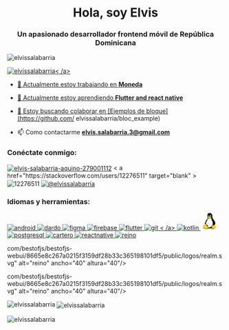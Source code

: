 <h1 align="center">Hola, soy Elvis</h1>
<h3 align="center">Un apasionado desarrollador frontend móvil de República Dominicana</h3>

<p align="left"> <img src ="https://komarev.com/ghpvc/?username=elvissalabarria&label=Profile%20views&color=0e75b6&style=flat" alt="elvissalabarria" /> </p>

<p align="left"> <a href="https ://github.com/ryo-ma/github-profile-trofeo"><img src="https://github-profile-trofeo.vercel.app/?username=elvissalabarria" alt="elvissalabarria" />< /a> </p>

- 🔭 Actualmente estoy trabajando en **Moneda**

- 🌱 Actualmente estoy aprendiendo **Flutter and react native**

- 👯 Estoy buscando colaborar en [Ejemplos de bloque] (https://github.com/ elvissalabarria/bloc_example)

- 📫 Como contactarme **elvis.salabarria.3@gmail.com**

<h3 align="left">Conéctate conmigo:</h3>
<p align="left">
<a href="https://linkedin.com/in/elvis-salabarria-aquino-279001112" target=" blank"><img align="center" src="https://raw.githubusercontent.com/rahuldkjain/github-profile-readme-generator/master/src/images/icons/Social/linked-in-alt.svg " alt="elvis-salabarria-aquino-279001112" height="30" width="40" /></a> <
a href="https://stackoverflow.com/users/12276511" target="blank" ><img align="center" src="https://raw.githubusercontent.com/rahuldkjain/github-profile-readme-generator/master/src/images/icons/Social/stack-overflow.svg" alt=" 12276511" altura="30" ancho="40" /></a>
<a href="https://medium.com/@elvissalabarria" target="blank"><img align="center" src="https://raw.githubusercontent.com/rahuldkjain/github-profile-readme- generador/maestro/src/images/icons/Social/medium.svg" alt="@elvissalabarria" height="30" width="40" /></a> </p> <h3 align="left
"

> Idiomas y herramientas:</h3>
<p align="left"> <a href="https://developer.android.com" target="_blank" rel="noreferrer"> <img src="https://raw.githubusercontent.com/devicons /devicon/master/icons/android/android-original-wordmark.svg" alt="android" width="40" height="40"/> </a> <a href="https://dart.dev " target="_blank" rel="noreferrer"> <img src="https://www.vectorlogo.zone/logos/dartlang/dartlang-icon.svg" alt="dardo" width="40" height=" 40"/> </a> <a href="https://www.figma.com/" target="_blank" rel="noreferrer"> <img src="https://www.vectorlogo.zone/logos/figma/figma-icon.svg" alt="figma" width="40" height="40"/> </a> <a href="https://firebase.google.com/" destino ="_blank" rel="noreferrer"> <img src="https://www.vectorlogo.zone/logos/firebase/firebase-icon.svg" alt="firebase" width="40" height="40" /> </a> <a href="https://flutter.dev" target="_blank" rel="noreferrer"> <img src="https://www.vectorlogo.zone/logos/flutterio/flutterio -icon.svg" alt="flutter" width="40" height="40"/> </a> <a href="https://git-scm.com/" target="_blank" rel="noreferrer"> <img src="https://www.vectorlogo.zone/logos/git-scm/git-scm-icon.svg" alt="git" width="40" height="40"/> < /a> <a href="https://kotlinlang.org" target="_blank" rel="noreferrer"> <img src="https://www.vectorlogo.zone/logos/kotlinlang/kotlinlang-icon. svg" alt="kotlin" width="40" height="40"/> </a> <a href="https://www.linux.org/" target="_blank" rel="noreferrer"> <img src="https://raw.githubusercontent.com/devicons/devicon/master/icons/linux/linux-original.svg" alt="linux" width="40" height="40"/> </ un><a href="https://www.postgresql.org" target="_blank" rel="noreferrer"> <img src="https://raw.githubusercontent.com/devicons/devicon/master/icons/postgresql /postgresql-original-wordmark.svg" alt="postgresql" width="40" height="40"/> </a> <a href="https://postman.com" target="_blank" rel= "noreferrer"> <img src="https://www.vectorlogo.zone/logos/getpostman/getpostman-icon.svg" alt="cartero" width="40" height="40"/> </a> <a href="https://reactnative.dev/" target="_blank" rel="noreferrer"> <img src="https://reactnative.dev/img/header_logo.svg" alt="reactnative" width="40" height="40"/> </a> <a href="https://realm.io/" target="_blank" rel= "noreferrer"> <img src="https://raw.githubusercontent.com/bestofjs/bestofjs-webui/8665e8c267a0215f3159df28b33c365198101df5/public/logos/realm.svg" alt="reino" width="40" height="40" /> </a> </p>com/bestofjs/bestofjs-webui/8665e8c267a0215f3159df28b33c365198101df5/public/logos/realm.svg" alt="reino" ancho="40" altura="40"/> </a> </p>com/bestofjs/bestofjs-webui/8665e8c267a0215f3159df28b33c365198101df5/public/logos/realm.svg" alt="reino" ancho="40" altura="40"/> </a> </p>

<p><img align="left" src="https://github-readme-stats.vercel.app/api/top-langs?username=elvissalabarria&show_icons=true&locale=en&layout=compact" alt="elvissalabarria" /> </p>

<p> <img align="center" src="https://github-readme-stats.vercel.app/api?username=elvissalabarria&show_icons=true&locale=en" alt="elvissalabarria" /> </p>

<p><img align="center" src="https://github-readme-streak-stats.herokuapp.com/?user=elvissalabarria&" alt="elvissalabarria" /></p>

